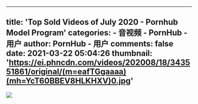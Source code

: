 
---
title: 'Top Sold Videos of July 2020 - Pornhub Model Program'
categories: 
    - 音视频
    - PornHub - 用户
author: PornHub - 用户
comments: false
date: 2021-03-22 05:04:26
thumbnail: 'https://ei.phncdn.com/videos/202008/18/343551861/original/(m=eafTGgaaaa)(mh=YcT60BBEV8HLKHXV)0.jpg'
---

<div>   
<img src="https://ei.phncdn.com/videos/202008/18/343551861/original/(m=eafTGgaaaa)(mh=YcT60BBEV8HLKHXV)0.jpg" referrerpolicy="no-referrer">  
</div>
            
